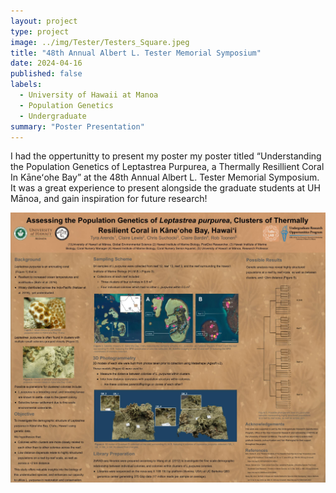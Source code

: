 ```yaml
---
layout: project
type: project
image: ../img/Tester/Testers_Square.jpeg
title: "48th Annual Albert L. Tester Memorial Symposium"
date: 2024-04-16
published: false
labels:
  - University of Hawaii at Manoa
  - Population Genetics
  - Undergraduate
summary: "Poster Presentation"
---
```

I had the oppertunitty to present my poster my poster titled “Understanding the Population Genetics of Leptastrea Purpurea, a Thermally Resillient Coral In Kāneʻohe Bay” at the 48th Annual Albert L. Tester Memorial Symposium. It was a great experience to present alongside the graduate students at UH Mānoa, and gain inspiration for future research! 

<img class="img-fluid" src="../img/Tester/Testers_Full.jpg">


